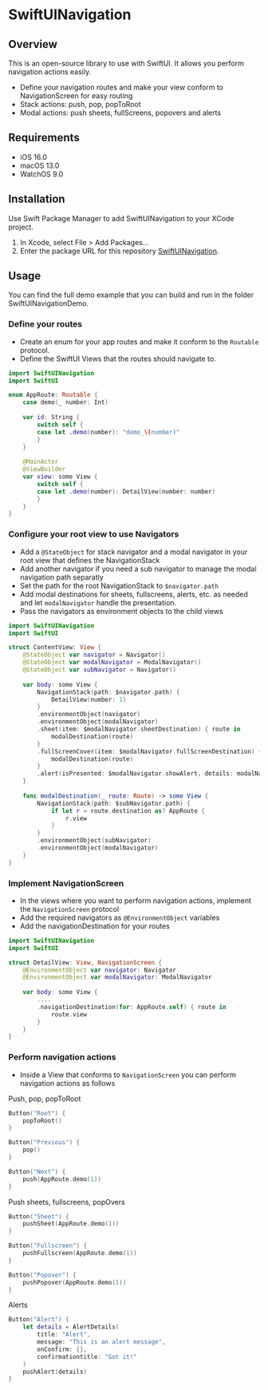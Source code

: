 # SwiftUINavigation

## Overview
This is an open-source library to use with SwiftUI. It allows you perform navigation actions easily.

- Define your navigation routes and make your view conform to NavigationScreen for easy routing
- Stack actions: push, pop, popToRoot
- Modal actions: push sheets, fullScreens, popovers and alerts

## Requirements
- iOS 16.0
- macOS 13.0
- WatchOS 9.0

## Installation
Use Swift Package Manager to add SwiftUINavigation to your XCode project.
1. In Xcode, select File > Add Packages...
2. Enter the package URL for this repository [SwiftUINavigation](https://github.com/marco906/SwiftUINavigation).

## Usage
You can find the full demo example that you can build and run in the folder SwiftUINavigationDemo.

### Define your routes
- Create an enum for your app routes and make it conform to the `Routable` protocol.
- Define the SwiftUI Views that the routes should navigate to.

```swift
import SwiftUINavigation
import SwiftUI

enum AppRoute: Routable {
    case demo(_ number: Int)
    
    var id: String {
        switch self {
        case let .demo(number): "demo_\(number)"
        }
    }
    
    @MainActor
    @ViewBuilder
    var view: some View {
        switch self {
        case let .demo(number): DetailView(number: number)
        }
    }
}

```

### Configure your root view to use Navigators
- Add a `@StateObject` for stack navigator and a modal navigator in your root view that defines the NavigationStack
- Add another navigator if you need a sub navigator to manage the modal navigation path separatly
- Set the path for the root NavigationStack to `$navigator.path`
- Add modal destinations for sheets, fullscreens, alerts, etc. as needed and let `modalNavigator` handle the presentation.
- Pass the navigators as environment objects to the child views

```swift
import SwiftUINavigation
import SwiftUI

struct ContentView: View {
    @StateObject var navigator = Navigator()
    @StateObject var modalNavigator = ModalNavigator()
    @StateObject var subNavigator = Navigator()
    
    var body: some View {
        NavigationStack(path: $navigator.path) {
            DetailView(number: 1)
        }
        .environmentObject(navigator)
        .environmentObject(modalNavigator)
        .sheet(item: $modalNavigator.sheetDestination) { route in
            modalDestination(route)
        }
        .fullScreenCover(item: $modalNavigator.fullScreenDestination) { route in
            modalDestination(route)
        }
        .alert(isPresented: $modalNavigator.showAlert, details: modalNavigator.alertDetails)
    }
    
    func modalDestination(_ route: Route) -> some View {
        NavigationStack(path: $subNavigator.path) {
            if let r = route.destination as? AppRoute {
                r.view
            }
        }
        .environmentObject(subNavigator)
        .environmentObject(modalNavigator)
    }
}

```

### Implement NavigationScreen
- In the views where you want to perform navigation actions, implement the `NavigationScreen` protocol
- Add the required navigators as `@EnvironmentObject` variables
- Add the navigationDestination for your routes


```swift
import SwiftUINavigation
import SwiftUI

struct DetailView: View, NavigationScreen {
    @EnvironmentObject var navigator: Navigator
    @EnvironmentObject var modalNavigator: ModalNavigator
    
    var body: some View {
		....
        .navigationDestination(for: AppRoute.self) { route in
            route.view
        }
    }
}

```

### Perform navigation actions
- Inside a View that conforms to `NavigationScreen` you can perform navigation actions as follows

Push, pop, popToRoot

```swift
Button("Root") {
    popToRoot()
}

Button("Previous") {
    pop()
}

Button("Next") {
    push(AppRoute.demo(1))
}

```

Push sheets, fullscreens, popOvers

```swift
Button("Sheet") {
    pushSheet(AppRoute.demo(1))
}

Button("Fullscreen") {
    pushFullscreen(AppRoute.demo(1))
}

Button("Popover") {
    pushPopover(AppRoute.demo(1))
}

```

Alerts

```swift
Button("Alert") {
    let details = AlertDetails(
        title: "Alert",
        message: "This is an alert message",
        onConfirm: {},
        confirmationtitle: "Got it!"
    )
    pushAlert(details)
}

```
